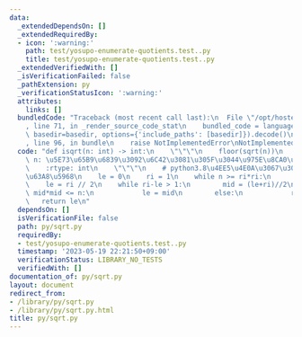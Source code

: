 ```yaml
---
data:
  _extendedDependsOn: []
  _extendedRequiredBy:
  - icon: ':warning:'
    path: test/yosupo-enumerate-quotients.test..py
    title: test/yosupo-enumerate-quotients.test..py
  _extendedVerifiedWith: []
  _isVerificationFailed: false
  _pathExtension: py
  _verificationStatusIcon: ':warning:'
  attributes:
    links: []
  bundledCode: "Traceback (most recent call last):\n  File \"/opt/hostedtoolcache/Python/3.8.16/x64/lib/python3.8/site-packages/onlinejudge_verify/documentation/build.py\"\
    , line 71, in _render_source_code_stat\n    bundled_code = language.bundle(stat.path,\
    \ basedir=basedir, options={'include_paths': [basedir]}).decode()\n  File \"/opt/hostedtoolcache/Python/3.8.16/x64/lib/python3.8/site-packages/onlinejudge_verify/languages/python.py\"\
    , line 96, in bundle\n    raise NotImplementedError\nNotImplementedError\n"
  code: "def isqrt(n: int) -> int:\n    \"\"\"\n    floor(sqrt(n))\n    :param int\
    \ n: \u5E73\u65B9\u6839\u3092\u6C42\u3081\u305F\u3044\u975E\u8CA0\u6574\u6570\n\
    \    :rtype: int\n    \"\"\"\n    # python3.8\u4EE5\u4E0A\u3067\u306Fmath.isqrt\u3092\
    \u63A8\u5968\n    le = 0\n    ri = 1\n    while n >= ri*ri:\n        ri <<= 1\n\
    \    le = ri // 2\n    while ri-le > 1:\n        mid = (le+ri)//2\n        if\
    \ mid*mid <= n:\n            le = mid\n        else:\n            ri = mid\n \
    \   return le\n"
  dependsOn: []
  isVerificationFile: false
  path: py/sqrt.py
  requiredBy:
  - test/yosupo-enumerate-quotients.test..py
  timestamp: '2023-05-19 22:21:50+09:00'
  verificationStatus: LIBRARY_NO_TESTS
  verifiedWith: []
documentation_of: py/sqrt.py
layout: document
redirect_from:
- /library/py/sqrt.py
- /library/py/sqrt.py.html
title: py/sqrt.py
---
```

